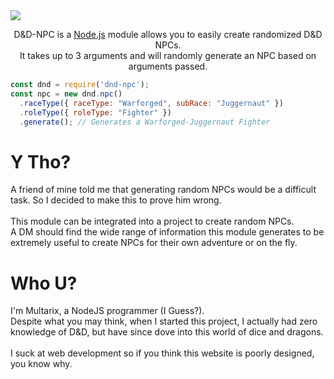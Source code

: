 <link rel="stylesheet" type="text/css" href="./modules/css/index.css">
<script>const page = "home"</script>
<div class="background"></div>
<a class="npmLink" href="https://nodei.co/npm/dnd-npc/"><img class ="npm" src="https://nodei.co/npm/dnd-npc.png?compact=true"></a>
<p style="text-align: center">D&D-NPC is a <a href="https://nodejs.org">Node.js</a> module allows you to easily create randomized D&D NPCs.<br>
	It takes up to 3 arguments and will randomly generate an NPC based on arguments passed.</p>

```js
const dnd = require('dnd-npc');
const npc = new dnd.npc()
  .raceType({ raceType: "Warforged", subRace: "Juggernaut" })
  .roleType({ roleType: "Fighter" })
  .generate(); // Generates a Warforged-Juggernaut Fighter
```

<div class="row">
	<div class="columnLeft">
		<h1 class="center"><b>Y Tho?</b></h1>
		<p>A friend of mine told me that generating random NPCs would be a difficult task.
		So I decided to make this to prove him wrong.<br>
		<br>
		This module can be integrated into a project to create random NPCs.<br>
		A DM should find the wide range of information this module generates to be extremely useful to create NPCs for their own adventure or on the fly.</p>
	</div>
	<div class="columnRight">
		<h1 class="center"><b>Who U?</b></h1>
		<p>I'm Multarix, a NodeJS programmer (I Guess?).<br>
		Despite what you may think, when I started this project,
		I actually had zero knowledge of D&D, but have since dove
		into this world of dice and dragons.<br>
		<br>
		I suck at web development so if you think this website is poorly designed, you know why.</p>
	</div>
</div>
